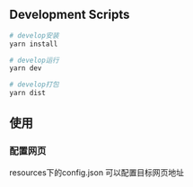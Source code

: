 ## Development Scripts

```bash
# develop安装
yarn install

# develop运行
yarn dev

# develop打包
yarn dist

```

## 使用
### 配置网页

resources下的config.json
可以配置目标网页地址